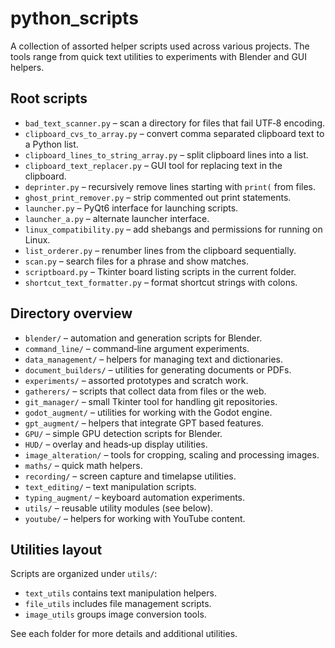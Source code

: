 # python_scripts
A collection of assorted helper scripts used across various projects.
The tools range from quick text utilities to experiments with Blender
and GUI helpers.

## Root scripts
- `bad_text_scanner.py` – scan a directory for files that fail UTF‑8 encoding.
- `clipboard_cvs_to_array.py` – convert comma separated clipboard text to a Python list.
- `clipboard_lines_to_string_array.py` – split clipboard lines into a list.
- `clipboard_text_replacer.py` – GUI tool for replacing text in the clipboard.
- `deprinter.py` – recursively remove lines starting with `print(` from files.
- `ghost_print_remover.py` – strip commented out print statements.
- `launcher.py` – PyQt6 interface for launching scripts.
- `launcher_a.py` – alternate launcher interface.
- `linux_compatibility.py` – add shebangs and permissions for running on Linux.
- `list_orderer.py` – renumber lines from the clipboard sequentially.
- `scan.py` – search files for a phrase and show matches.
- `scriptboard.py` – Tkinter board listing scripts in the current folder.
- `shortcut_text_formatter.py` – format shortcut strings with colons.

## Directory overview
- `blender/` – automation and generation scripts for Blender.
- `command_line/` – command‑line argument experiments.
- `data_management/` – helpers for managing text and dictionaries.
- `document_builders/` – utilities for generating documents or PDFs.
- `experiments/` – assorted prototypes and scratch work.
- `gatherers/` – scripts that collect data from files or the web.
- `git_manager/` – small Tkinter tool for handling git repositories.
- `godot_augment/` – utilities for working with the Godot engine.
- `gpt_augment/` – helpers that integrate GPT based features.
- `GPU/` – simple GPU detection scripts for Blender.
- `HUD/` – overlay and heads‑up display utilities.
- `image_alteration/` – tools for cropping, scaling and processing images.
- `maths/` – quick math helpers.
- `recording/` – screen capture and timelapse utilities.
- `text_editing/` – text manipulation scripts.
- `typing_augment/` – keyboard automation experiments.
- `utils/` – reusable utility modules (see below).
- `youtube/` – helpers for working with YouTube content.

## Utilities layout
Scripts are organized under `utils/`:
- `text_utils` contains text manipulation helpers.
- `file_utils` includes file management scripts.
- `image_utils` groups image conversion tools.

See each folder for more details and additional utilities.
